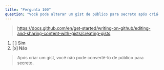 ```yaml
---
title: "Pergunta 100"
question: "Você pode alterar um gist de público para secreto após criá-lo?"
---
```



> https://docs.github.com/en/get-started/writing-on-github/editing-and-sharing-content-with-gists/creating-gists
1. [ ] Sim
1. [x] Não
> Após criar um gist, você não pode convertê-lo de público para secreto.
